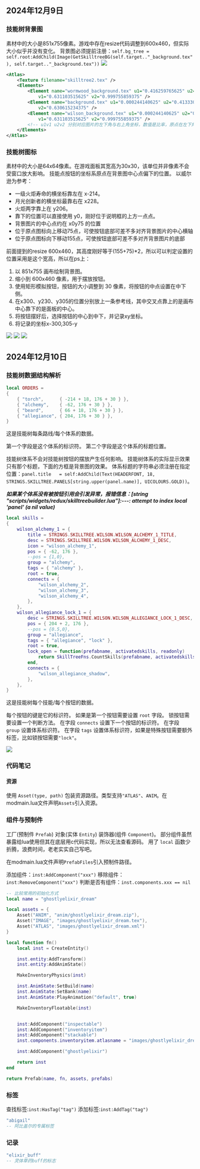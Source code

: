 ## 2024年12月9日

### 技能树背景图
素材中的大小是851x755像素。游戏中存在resize代码调整到600x460，但实际大小似乎并没有变化。
背景图必须提前注册：`self.bg_tree = self.root:AddChild(Image(GetSkilltreeBG(self.target.."_background.tex"), self.target.."_background.tex"))`
![](img\skilltree2.png)
``` xml
<Atlas>
    <Texture filename="skilltree2.tex" />
    <Elements>
        <Element name="wormwood_background.tex" u1="0.416259765625" u2="0.831787109375"
            v1="0.631103515625" v2="0.999755859375" />
        <Element name="background.tex" u1="0.000244140625" u2="0.413330078125" v1="0.267822265625"
            v2="0.630615234375" />
        <Element name="wilson_background.tex" u1="0.000244140625" u2="0.415771484375"
            v1="0.631103515625" v2="0.999755859375" />
        <!-- u1v1 u2v2 分别对应图片的左下角与右上角坐标，数值是比率，原点在左下角 -->
    </Elements>
</Atlas>
```


### 技能树图标
素材中的大小是64x64像素。在游戏面板其宽高为30x30，该单位并非像素不会受窗口放大影响。
技能点按钮的坐标系原点在背景图中心点偏下的位置。
以威尔逊为参考：
- 一级火炬寿命的横坐标靠左在 x-214。
- 月光创新者的横坐标最靠右在 x228。
- 火炬两字靠上在 y206。
- 靠下的位置可以直接使用 y0，刚好位于说明框的上方一点点。
- 背景图片的中心点约在 x0y75 的位置
- 位于原点图标向上移动75点，可使按钮底部可差不多对齐背景图片的中心横轴
- 位于原点图标向下移动155点，可使按钮底部可差不多对齐背景图片的底部

前面提到的resize 600x460，其高度刚好等于(155+75)*2，所以可以判定设置的位置采用是这个宽高，所以在ps上：
1. 以 851x755 画布绘制背景图。
2. 缩小到 600x460 像素，用于摆放按钮。
2. 使用矩形模拟按钮，按钮的大小调整到 30 像素，将按钮的中点设置在中下侧。
3. 在x300、y230、y305的位置分别放上一条参考线，其中交叉点靠上的是画布中心靠下的是面板的中心。
4. 将按钮摆好后，选择按钮的中心到中下，并记录xy坐标。
5. 将记录的坐标x-300,305-y

![](img\捕获.png)
![](img\捕获1.png)
![](img\skilltree_icons.png)

## 2024年12月10日

### 技能树数据结构解析
``` lua
local ORDERS =
{
    { "torch",      { -214 + 18, 176 + 30 } },
    { "alchemy",    { -62, 176 + 30 } },
    { "beard",      { 66 + 18, 176 + 30 } },
    { "allegiance", { 204, 176 + 30 } },
}
```
这是技能树每条路线/每个体系的数据。

第一个字段是这个体系的标识符。
第二个字段是这个体系的标题位置。

技能树体系不会对技能树按钮的摆放产生任何影响。
技能树体系的实际显示效果只有那个标题，下面的方框是背景图的效果。
体系标题的字符串必须注册在指定位置：`panel.title   = self:AddChild(Text(HEADERFONT, 18, STRINGS.SKILLTREE.PANELS[string.upper(panel.name)],
        UICOLOURS.GOLD))`。

***如果某个体系没有被按钮引用会引发异常，报错信息：[string "scripts/widgets/redux/skilltreebuilder.lua"]:---: attempt to index local 'panel' (a nil value)***


``` lua
local skills =
{
    wilson_alchemy_1 = {
        title = STRINGS.SKILLTREE.WILSON.WILSON_ALCHEMY_1_TITLE,
        desc = STRINGS.SKILLTREE.WILSON.WILSON_ALCHEMY_1_DESC,
        icon = "wilson_alchemy_1",
        pos = { -62, 176 },
        --pos = {1,0},
        group = "alchemy",
        tags = { "alchemy" },
        root = true,
        connects = {
            "wilson_alchemy_2",
            "wilson_alchemy_3",
            "wilson_alchemy_4",
        },
    },
    wilson_allegiance_lock_1 = {
        desc = STRINGS.SKILLTREE.WILSON.WILSON_ALLEGIANCE_LOCK_1_DESC,
        pos = { 204 + 2, 176 },
        --pos = {0.5,0},
        group = "allegiance",
        tags = { "allegiance", "lock" },
        root = true,
        lock_open = function(prefabname, activatedskills, readonly)
            return SkillTreeFns.CountSkills(prefabname, activatedskills) >= 12
        end,
        connects = {
            "wilson_allegiance_shadow",
        },
    },
}
```
这是技能树每个技能/每个按钮的数据。

每个按钮的键是它的标识符。
如果是第一个按钮需要设置 `root` 字段。
锁按钮需要设置一个判断方法。
在字段 `connects` 设置下一个按钮的标识符。
在字段 `group` 设置体系标识符。
在字段 `tags` 设置体系标识符，如果是特殊按钮需要额外标签，比如锁按钮需要`"lock"`。


![](img\捕获2.PNG)

### 代码笔记
#### 资源
使用 `Asset(type, path)` 包装资源路径。类型支持`"ATLAS"`、`ANIM`。在modmain.lua文件声明`Assets`引入资源。


### 组件与预制件

工厂(预制件 `Prefab`) 对象(实体 `Entity`) 装饰器(组件 `Component`)。
部分组件虽然暴露给lua使用但其在底层用c代码实现，所以无法查看源码。
用了 `local` 函数少折腾，浪费时间，老老实实自己写吧。

在modmain.lua文件声明`PrefabFiles`引入预制件路径。

添加组件：`inst:AddComponent("xxx")`
移除组件：`inst:RemoveComponent("xxx")`
判断是否有组件：`inst.components.xxx == nil`

``` lua
-- 比较常用的初始化方式
local name = "ghostlyelixir_dream"

local assets = {
    Asset("ANIM", "anim/ghostlyelixir_dream.zip"),
    Asset("IMAGE", "images/ghostlyelixir_dream.tex"),
    Asset("ATLAS", "images/ghostlyelixir_dream.xml")
}

local function fn()
    local inst = CreateEntity()

    inst.entity:AddTransform()
    inst.entity:AddAnimState()

    MakeInventoryPhysics(inst)

    inst.AnimState:SetBuild(name)
    inst.AnimState:SetBank(name)
    inst.AnimState:PlayAnimation("default", true)

    MakeInventoryFloatable(inst)


    inst:AddComponent("inspectable")
    inst:AddComponent("inventoryitem")
    inst:AddComponent("stackable")
    inst.components.inventoryitem.atlasname = "images/ghostlyelixir_dream.xml"

    inst:AddComponent("ghostlyelixir")

    return inst
end

return Prefab(name, fn, assets, prefabs)
```



### 标签
查找标签:`inst:HasTag("tag")`
添加标签:`inst:AddTag("tag")`

``` lua
"abigail"
-- 阿比盖尔的专属标签
```

### 记录
``` lua
"elixir_buff"
-- 灵体草药buff的标志
```
